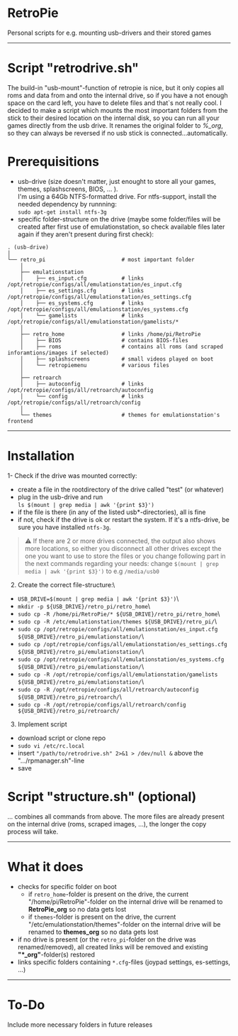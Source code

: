 # RetroPie
Personal scripts for e.g. mounting usb-drivers and their stored games  

---

# Script "retrodrive.sh"

The build-in "usb-mount"-function of retropie is nice, but it only copies all roms and data from and onto the internal drive, so if you have a not enough space on the card left, you have to delete files and that`s not really cool. I decided to make a script which mounts the most important folders from the stick to their desired location on the internal disk, so you can run all your games directly from the usb drive. It renames the original folder to *%_org*, so they can always be reversed if no usb stick is connected...automatically.

# Prerequisitions
- usb-drive (size doesn't matter, just enought to store all your games, themes, splashscreens, BIOS, ... ).\
I'm using a 64Gb NTFS-formatted drive. For ntfs-support, install the needed dependency by runnning:\
`sudo apt-get install ntfs-3g`
- specific folder-structure on the drive (maybe some folder/files will be created after first use of emulationstation, so check available files later again if they aren't present during first check):
```
. (usb-drive)
│
└── retro_pi                        # most important folder
    │ 
    ├── emulationstation
    │    ├── es_input.cfg           # links /opt/retropie/configs/all/emulationstation/es_input.cfg
    │    ├── es_settings.cfg        # links /opt/retropie/configs/all/emulationstation/es_settings.cfg
    │    ├── es_systems.cfg         # links /opt/retropie/configs/all/emulationstation/es_systems.cfg
    │    └── gamelists              # links /opt/retropie/configs/all/emulationstation/gamelists/*
    │ 
    ├── retro_home                  # links /home/pi/RetroPie
    │    ├── BIOS                   # contains BIOS-files
    │    ├── roms                   # contains all roms (and scraped inforamtions/images if selected)
    │    ├── splashscreens          # small videos played on boot
    │    └── retropiemenu           # various files
    │ 
    ├── retroarch
    │    ├── autoconfig             # links /opt/retropie/configs/all/retroarch/autoconfig
    │    └── config                 # links /opt/retropie/configs/all/retroarch/config
    │ 
    └── themes                      # themes for emulationstation's frontend
```

---

# Installation

1- Check if the drive was mounted correctly:

- create a file in the rootdirectory of the drive called "test" (or whatever)
- plug in the usb-drive and run\
`ls $(mount | grep media | awk '{print $3}')`
- if the file is there (in any of the listed usb*-directories), all is fine
- if not, check if the drive is ok or restart the system. If it's a ntfs-drive, be sure you have installed `ntfs-3g`.

> :warning:
If there are 2 or more drives connected, the output also shows more locations, so either you disconnect all other drives except the one you want to use to store the files or you change following part in the next commands regarding your needs:
change `$(mount | grep media | awk '{print $3}')` to e.g `/media/usb0`

2. Create the correct file-structure:\

- `USB_DRIVE=$(mount | grep media | awk '{print $3}')`\
- `mkdir -p ${USB_DRIVE}/retro_pi/retro_home`\
- `sudo cp -R /home/pi/RetroPie/* ${USB_DRIVE}/retro_pi/retro_home`\
- `sudo cp -R /etc/emulationstation/themes ${USB_DRIVE}/retro_pi/`\
- `sudo cp /opt/retropie/configs/all/emulationstation/es_input.cfg ${USB_DRIVE}/retro_pi/emulationstation/`\
- `sudo cp /opt/retropie/configs/all/emulationstation/es_settings.cfg ${USB_DRIVE}/retro_pi/emulationstation/`\
- `sudo cp /opt/retropie/configs/all/emulationstation/es_systems.cfg ${USB_DRIVE}/retro_pi/emulationstation/`\
- `sudo cp -R /opt/retropie/configs/all/emulationstation/gamelists ${USB_DRIVE}/retro_pi/emulationstation/`\
- `sudo cp -R /opt/retropie/configs/all/retroarch/autoconfig ${USB_DRIVE}/retro_pi/retroarch/`\
- `sudo cp -R /opt/retropie/configs/all/retroarch/config ${USB_DRIVE}/retro_pi/retroarch/`

3. Implement script
- download script or clone repo
- `sudo vi /etc/rc.local`
- insert `"/path/to/retrodrive.sh" 2>&1 > /dev/null &` above the ".../rpmanager.sh"-line
- save

# Script "structure.sh" (optional)
... combines all commands from above. The more files are already present on the internal drive (roms, scraped images, ...), the longer the copy process will take.

---

# What it does

- checks for specific folder on boot
  - if `retro_home`-folder is present on the drive, the current "/home/pi/RetroPie"-folder on the internal drive will be renamed to **RetroPie_org** so no data gets lost
  - if `themes`-folder is present on the drive, the current "/etc/emulationstation/themes"-folder on the internal drive will be renamed to **themes_org** so no data gets lost
- if no drive is present (or the `retro_pi`-folder on the drive was renamed/removed), all created links will be removed and existing **"\*_org"**-folder(s) restored
- links specific folders containing `*.cfg`-files (joypad settings, es-settings, ...)

---

# To-Do

Include more necessary folders in future releases
